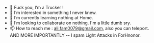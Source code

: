 - 👋 Fuck you, I’m a Trucker !
- 👀 I’m interested in something I never knew.
- 🌱 I’m currently learning nothing at Home.
- 💞️ I’m looking to collaborate on nothing. I'm a little dumb sry.
- 📫 How to reach me : ali.fam0079@gmail.com, also you can teleport.    AND MORE IMPORTANTLY -- I spam Light Attacks in ForHnonor.

<!---
Light-Spam/Light-Spam is a ✨ special ✨ repository because its `README.md` (this file) appears on your GitHub profile.
You can click the Preview link to take a look at your changes.
--->
